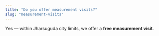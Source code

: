 ```yaml
---
title: "Do you offer measurement visits?"
slug: "measurement-visits"
---
```


Yes — within Jharsuguda city limits, we offer a **free measurement visit**.
